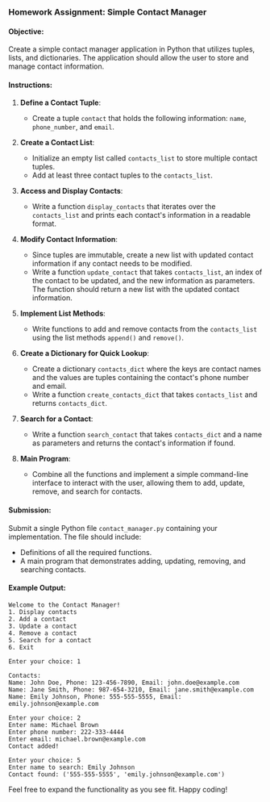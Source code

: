 ### Homework Assignment: Simple Contact Manager

#### Objective:
Create a simple contact manager application in Python that utilizes tuples, lists, and dictionaries. The application should allow the user to store and manage contact information.

#### Instructions:

1. **Define a Contact Tuple**:
   - Create a tuple `contact` that holds the following information: `name`, `phone_number`, and `email`.

2. **Create a Contact List**:
   - Initialize an empty list called `contacts_list` to store multiple contact tuples.
   - Add at least three contact tuples to the `contacts_list`.

3. **Access and Display Contacts**:
   - Write a function `display_contacts` that iterates over the `contacts_list` and prints each contact's information in a readable format.
  
4. **Modify Contact Information**:
   - Since tuples are immutable, create a new list with updated contact information if any contact needs to be modified.
   - Write a function `update_contact` that takes `contacts_list`, an index of the contact to be updated, and the new information as parameters. The function should return a new list with the updated contact information.

5. **Implement List Methods**:
   - Write functions to add and remove contacts from the `contacts_list` using the list methods `append()` and `remove()`.

6. **Create a Dictionary for Quick Lookup**:
   - Create a dictionary `contacts_dict` where the keys are contact names and the values are tuples containing the contact's phone number and email.
   - Write a function `create_contacts_dict` that takes `contacts_list` and returns `contacts_dict`.

7. **Search for a Contact**:
   - Write a function `search_contact` that takes `contacts_dict` and a name as parameters and returns the contact's information if found.

8. **Main Program**:
   - Combine all the functions and implement a simple command-line interface to interact with the user, allowing them to add, update, remove, and search for contacts.

#### Submission:
Submit a single Python file `contact_manager.py` containing your implementation. The file should include:

- Definitions of all the required functions.
- A main program that demonstrates adding, updating, removing, and searching contacts.

#### Example Output:

```
Welcome to the Contact Manager!
1. Display contacts
2. Add a contact
3. Update a contact
4. Remove a contact
5. Search for a contact
6. Exit

Enter your choice: 1

Contacts:
Name: John Doe, Phone: 123-456-7890, Email: john.doe@example.com
Name: Jane Smith, Phone: 987-654-3210, Email: jane.smith@example.com
Name: Emily Johnson, Phone: 555-555-5555, Email: emily.johnson@example.com

Enter your choice: 2
Enter name: Michael Brown
Enter phone number: 222-333-4444
Enter email: michael.brown@example.com
Contact added!

Enter your choice: 5
Enter name to search: Emily Johnson
Contact found: ('555-555-5555', 'emily.johnson@example.com')
```

Feel free to expand the functionality as you see fit. Happy coding!